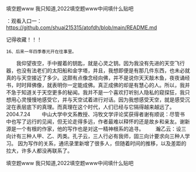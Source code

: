 填空题www 我只知道,2022填空题www中间填什么贴吧

：观看入口一：https://github.com/shuai215315/atofdh/blob/main/README.md


记得收藏！！！



	16、后来一年四季春光开在往事里。
　　我仰望夜空，手中握着的钥匙，就是心灵之钥。因为我没有先进的天空飞行器，也没有法老们的太阳船和金字塔，并且，我想即便是有那几件东西，也未必就真的与天空接近了多少。这颇有点像念经向佛，并不是说你天天敲木鱼，夜夜诵经书，时时拜佛像，就表明你一定能成佛。真正成佛的却是有慧心的人。所以，我并不急于知道关于天空更多的秘闻。我并不是一个喜欢打听别人隐私的窥探狂，我只想用心灵慢慢地感受它，并与天空试着进行对话。因为我想感受天空，就是感受沉淀在表层底下的真理。而真理在这个时代，人们已经与它隔得越来越远了。　　　　　　　　　　　　　　　　　　　　2004.7.24
　　中山大学中文系教授、冯牧文学评论奖获得者谢有顺说：尽管书中也写了远行的见闻，但无论走得多远，作者最难以释怀的还是故乡和亲友。谢新源是一个有根的作家，他的写作也是对这一精神根系的追寻。
　　瀚乙云：设三向计有三种人甲、乙、丙类。孔子云，三人行必有我师，固三向计要求向三种人学习。
因为写作的关系，通讯录里新增了很多人，但随着时间的推移，以及差距的拉大，许多人都没再联系了。







填空题www 我只知道,2022填空题www中间填什么贴吧
